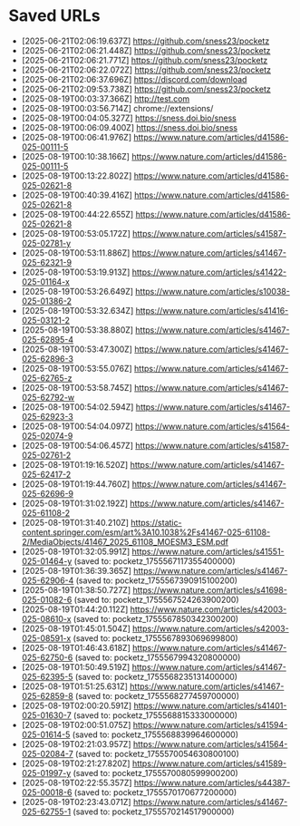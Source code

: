 # Saved URLs

- [2025-06-21T02:06:19.637Z] https://github.com/sness23/pocketz
- [2025-06-21T02:06:21.448Z] https://github.com/sness23/pocketz
- [2025-06-21T02:06:21.771Z] https://github.com/sness23/pocketz
- [2025-06-21T02:06:22.072Z] https://github.com/sness23/pocketz
- [2025-06-21T02:06:37.696Z] https://discord.com/download
- [2025-06-21T02:09:53.738Z] https://github.com/sness23/pocketz
- [2025-08-19T00:03:37.366Z] http://test.com
- [2025-08-19T00:03:56.714Z] chrome://extensions/
- [2025-08-19T00:04:05.327Z] https://sness.doi.bio/sness
- [2025-08-19T00:06:09.400Z] https://sness.doi.bio/sness
- [2025-08-19T00:06:41.976Z] https://www.nature.com/articles/d41586-025-00111-5
- [2025-08-19T00:10:38.166Z] https://www.nature.com/articles/d41586-025-00111-5
- [2025-08-19T00:13:22.802Z] https://www.nature.com/articles/d41586-025-02621-8
- [2025-08-19T00:40:39.416Z] https://www.nature.com/articles/d41586-025-02621-8
- [2025-08-19T00:44:22.655Z] https://www.nature.com/articles/d41586-025-02621-8
- [2025-08-19T00:53:05.172Z] https://www.nature.com/articles/s41587-025-02781-y
- [2025-08-19T00:53:11.886Z] https://www.nature.com/articles/s41467-025-62321-9
- [2025-08-19T00:53:19.913Z] https://www.nature.com/articles/s41422-025-01164-x
- [2025-08-19T00:53:26.649Z] https://www.nature.com/articles/s10038-025-01386-2
- [2025-08-19T00:53:32.634Z] https://www.nature.com/articles/s41416-025-03121-2
- [2025-08-19T00:53:38.880Z] https://www.nature.com/articles/s41467-025-62895-4
- [2025-08-19T00:53:47.300Z] https://www.nature.com/articles/s41467-025-62896-3
- [2025-08-19T00:53:55.076Z] https://www.nature.com/articles/s41467-025-62765-z
- [2025-08-19T00:53:58.745Z] https://www.nature.com/articles/s41467-025-62792-w
- [2025-08-19T00:54:02.594Z] https://www.nature.com/articles/s41467-025-62923-3
- [2025-08-19T00:54:04.097Z] https://www.nature.com/articles/s41564-025-02074-9
- [2025-08-19T00:54:06.457Z] https://www.nature.com/articles/s41587-025-02761-2
- [2025-08-19T01:19:16.520Z] https://www.nature.com/articles/s41467-025-62417-2
- [2025-08-19T01:19:44.760Z] https://www.nature.com/articles/s41467-025-62696-9
- [2025-08-19T01:31:02.192Z] https://www.nature.com/articles/s41467-025-61108-2
- [2025-08-19T01:31:40.210Z] https://static-content.springer.com/esm/art%3A10.1038%2Fs41467-025-61108-2/MediaObjects/41467_2025_61108_MOESM3_ESM.pdf
- [2025-08-19T01:32:05.991Z] https://www.nature.com/articles/s41551-025-01464-y (saved to: pocketz_1755567117355400000)
- [2025-08-19T01:36:39.365Z] https://www.nature.com/articles/s41467-025-62906-4 (saved to: pocketz_1755567390915100200)
- [2025-08-19T01:38:50.727Z] https://www.nature.com/articles/s41698-025-01082-6 (saved to: pocketz_1755567524263900200)
- [2025-08-19T01:44:20.112Z] https://www.nature.com/articles/s42003-025-08610-x (saved to: pocketz_1755567850342300200)
- [2025-08-19T01:45:01.504Z] https://www.nature.com/articles/s42003-025-08591-x (saved to: pocketz_1755567893069699800)
- [2025-08-19T01:46:43.618Z] https://www.nature.com/articles/s41467-025-62750-6 (saved to: pocketz_1755567994320800000)
- [2025-08-19T01:50:49.519Z] https://www.nature.com/articles/s41467-025-62395-5 (saved to: pocketz_1755568235131400000)
- [2025-08-19T01:51:25.631Z] https://www.nature.com/articles/s41467-025-62859-8 (saved to: pocketz_1755568277459700000)
- [2025-08-19T02:00:20.591Z] https://www.nature.com/articles/s41401-025-01630-7 (saved to: pocketz_1755568815333000000)
- [2025-08-19T02:00:51.075Z] https://www.nature.com/articles/s41594-025-01614-5 (saved to: pocketz_1755568839964600000)
- [2025-08-19T02:21:03.957Z] https://www.nature.com/articles/s41564-025-02084-7 (saved to: pocketz_1755570054630800100)
- [2025-08-19T02:21:27.820Z] https://www.nature.com/articles/s41589-025-01997-y (saved to: pocketz_1755570080599900200)
- [2025-08-19T02:22:55.357Z] https://www.nature.com/articles/s44387-025-00018-6 (saved to: pocketz_1755570170677200000)
- [2025-08-19T02:23:43.071Z] https://www.nature.com/articles/s41467-025-62755-1 (saved to: pocketz_1755570214517900000)
